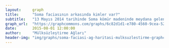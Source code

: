 ```yaml
---
layout:     graph
title:      "Soma faciasının arkasında kimler var?"
subtitle:   "13 Mayıs 2014 tarihinde Soma kömür madeninde meydana gelen faciada 301 işçi hayatını kaybetti ve 162 işçi yaralandı"
graph_url:  "https://graphcommons.com/graphs/6c82d1d1-e780-4560-9cea-529167baf95a"
date:       2015-08-01 12:00:00
author:     "Mülksüzleştirme Ağları"
header-img: "img/graphs/soma-faciasi-ag-haritasi-mulksuzlestirme-graphcommons.jpg"
---
```

